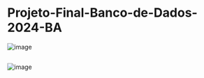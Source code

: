 # Projeto-Final-Banco-de-Dados-2024-BA
![image](https://github.com/user-attachments/assets/95fc163c-7cdf-46b6-8d60-6bbf776a687c)
##
![image](https://github.com/user-attachments/assets/74022c41-a67e-4196-8ed6-2b3567b89203)
